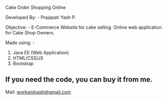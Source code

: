 Cake Order Shopping Online

Developed By: -
Prajapati Yash P.

Objective: -
E-Commerce Website for cake selling. Online web application for Cake Shop Owners.

Made using: -
1. Java EE (Web Application)
2. HTML/CSS/JS
3. Bootstrap

## If you need the code, you can buy it from me.
Mail: workwidyash@gmail.com
